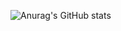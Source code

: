 ![Anurag's GitHub stats](https://github-readme-stats.vercel.app/api?username=bhanavigoyal&show_icons=true&theme=tokyonight)
